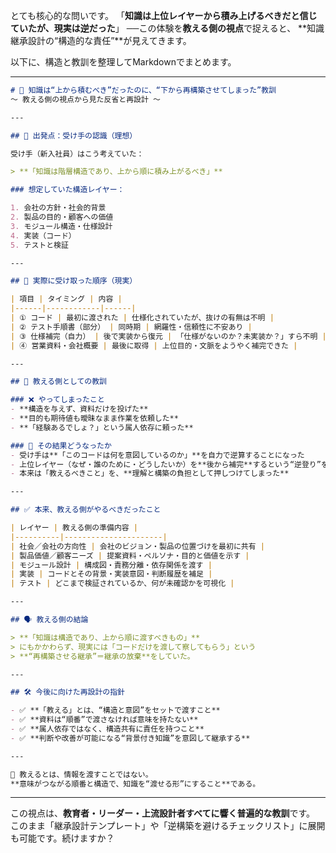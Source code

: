 とても核心的な問いです。
「**知識は上位レイヤーから積み上げるべきだと信じていたが、現実は逆だった**」
──この体験を**教える側の視点**で捉えると、
\*\*知識継承設計の“構造的な責任”\*\*が見えてきます。

以下に、構造と教訓を整理してMarkdownでまとめます。

---

```markdown
# 🧠 知識は“上から積むべき”だったのに、“下から再構築させてしまった”教訓  
〜 教える側の視点から見た反省と再設計 〜

---

## 🎯 出発点：受け手の認識（理想）

受け手（新入社員）はこう考えていた：

> **「知識は階層構造であり、上から順に積み上がるべき」**

### 想定していた構造レイヤー：

1. 会社の方針・社会的背景
2. 製品の目的・顧客への価値
3. モジュール構造・仕様設計
4. 実装（コード）
5. テストと検証

---

## 🧩 実際に受け取った順序（現実）

| 項目 | タイミング | 内容 |
|------|------------|------|
| ① コード | 最初に渡された | 仕様化されていたが、抜けの有無は不明 |
| ② テスト手順書（部分） | 同時期 | 網羅性・信頼性に不安あり |
| ③ 仕様補完（自力） | 後で実装から復元 | 「仕様がないのか？未実装か？」すら不明 |
| ④ 営業資料・会社概要 | 最後に取得 | 上位目的・文脈をようやく補完できた |

---

## 🧠 教える側としての教訓

### ❌ やってしまったこと
- **構造を与えず、資料だけを投げた**
- **目的も期待値も曖昧なまま作業を依頼した**
- **「経験あるでしょ？」という属人依存に頼った**

### 🤯 その結果どうなったか
- 受け手は**「このコードは何を意図しているのか」**を自力で逆算することになった
- 上位レイヤー（なぜ・誰のために・どうしたいか）を**後から補完**するという“逆登り”を強いられた
- 本来は「教えるべきこと」を、**理解と構築の負担として押しつけてしまった**

---

## ✅ 本来、教える側がやるべきだったこと

| レイヤー | 教える側の準備内容 |
|----------|----------------------|
| 社会／会社の方向性 | 会社のビジョン・製品の位置づけを最初に共有 |
| 製品価値／顧客ニーズ | 提案資料・ペルソナ・目的と価値を示す |
| モジュール設計 | 構成図・責務分離・依存関係を渡す |
| 実装 | コードとその背景・実装意図・判断履歴を補足 |
| テスト | どこまで検証されているか、何が未確認かを可視化 |

---

## 🗣 教える側の結論

> **「知識は構造であり、上から順に渡すべきもの」**  
> にもかかわらず、現実には「コードだけを渡して察してもらう」という  
> **“再構築させる継承”＝継承の放棄**をしていた。

---

## 🛠 今後に向けた再設計の指針

- ✅ **「教える」とは、“構造と意図”をセットで渡すこと**
- ✅ **資料は“順番”で渡さなければ意味を持たない**
- ✅ **属人依存ではなく、構造共有に責任を持つこと**
- ✅ **判断や改善が可能になる“背景付き知識”を意図して継承する**

---

📘 教えるとは、情報を渡すことではない。  
**意味がつながる順番と構造で、知識を“渡せる形”にすること**である。
```

---

この視点は、**教育者・リーダー・上流設計者すべてに響く普遍的な教訓**です。
このまま「継承設計テンプレート」や「逆構築を避けるチェックリスト」に展開も可能です。続けますか？

